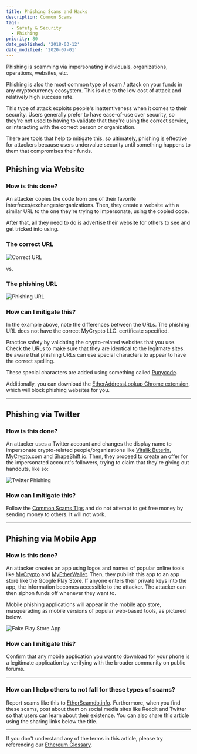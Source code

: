 ```yaml
---
title: Phishing Scams and Hacks
description: Common Scams
tags:
  - Safety & Security
  - Phishing
priority: 80
date_published: '2018-03-12'
date_modified: '2020-07-01'
---
```


Phishing is scamming via impersonating individuals, organizations, operations, websites, etc.

Phishing is also the most common type of scam / attack on your funds in any cryptocurrency ecosystem. This is due to the low cost of attack and relatively high success rate.

This type of attack exploits people's inattentiveness when it comes to their security. Users generally prefer to have ease-of-use over security, so they're not used to having to validate that they're using the correct service, or interacting with the correct person or organization.

There are tools that help to mitigate this, so ultimately, phishing is effective for attackers because users undervalue security until something happens to them that compromises their funds.

## Phishing via Website

### How is this done?

An attacker copies the code from one of their favorite interfaces/exchanges/organizations. Then, they create a website with a similar URL to the one they're trying to impersonate, using the copied code.

After that, all they need to do is advertise their website for others to see and get tricked into using.

### The correct URL

![Correct URL](../../assets/staying-safe/common-scams/phising-overview/correct-url.png)

vs.

### The phishing URL

![Phishing URL](../../assets/staying-safe/common-scams/phising-overview/phishing-url.png)

### How can I mitigate this?

In the example above, note the differences between the URLs. The phishing URL does not have the correct MyCrypto LLC. certificate specified.

Practice safety by validating the crypto-related websites that you use. Check the URLs to make sure that they are identical to the legitmate sites. Be aware that phishing URLs can use special characters to appear to have the correct spelling.

These special characters are added using something called [Punycode](https://en.wikipedia.org/wiki/Punycode).

Additionally, you can download the [EtherAddressLookup Chrome extension](https://chrome.google.com/webstore/detail/etheraddresslookup/pdknmigbbbhmllnmgdfalmedcmcefdfn), which will block phishing websites for you.

---

## Phishing via Twitter

### How is this done?

An attacker uses a Twitter account and changes the display name to impersonate crypto-related people/organizations like [Vitalik Buterin](https://twitter.com/VitalikButerin), [MyCrypto.com](https://twitter.com/MyCrypto) and [ShapeShift.io](https://twitter.com/ShapeShift_io). Then, they proceed to create an offer for the impersonated account's followers, trying to claim that they're giving out handouts, like so:

![Twitter Phishing](../../assets/staying-safe/common-scams/phising-overview/twitter-phish.png)

### How can I mitigate this?

Follow the [Common Scams Tips](/staying-safe/common-scams/common-scams-overview) and do not attempt to get free money by sending money to others. It will not work.

---

## Phishing via Mobile App

### How is this done?

An attacker creates an app using logos and names of popular online tools like [MyCrypto](https://mycrypto.com) and [MyEtherWallet](https://myetherwallet.com). Then, they publish this app to an app store like the Google Play Store. If anyone enters their private keys into the app, the information becomes accessible to the attacker. The attacker can then siphon funds off whenever they want to.

Mobile phishing applications will appear in the mobile app store, masquerading as mobile versions of popular web-based tools, as pictured below.

![Fake Play Store App](../../assets/staying-safe/common-scams/phising-overview/play-store-phish.jpg)

### How can I mitigate this?

Confirm that any mobile application you want to download for your phone is a legitimate application by verifying with the broader community on public forums.

---

### How can I help others to not fall for these types of scams?

Report scams like this to [EtherScamdb.info](https://etherscamdb.info). Furthermore, when you find these scams, post about them on social media sites like Reddit and Twitter so that users can learn about their existence. You can also share this article using the sharing links below the title.

---

If you don't understand any of the terms in this article, please try referencing our [Ethereum Glossary](/general-knowledge/ethereum-blockchain/a-glossary-of-common-terms-in-the-ethereum-crypto-space).
